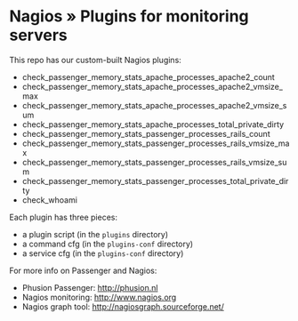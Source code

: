 # Nagios » Plugins for monitoring servers

This repo has our custom-built Nagios plugins:
     	  
  * check_passenger_memory_stats_apache_processes_apache2_count
  * check_passenger_memory_stats_apache_processes_apache2_vmsize_max
  * check_passenger_memory_stats_apache_processes_apache2_vmsize_sum
  * check_passenger_memory_stats_apache_processes_total_private_dirty
  * check_passenger_memory_stats_passenger_processes_rails_count
  * check_passenger_memory_stats_passenger_processes_rails_vmsize_max
  * check_passenger_memory_stats_passenger_processes_rails_vmsize_sum
  * check_passenger_memory_stats_passenger_processes_total_private_dirty
  * check_whoami

Each plugin has three pieces:

  * a plugin script (in the <code>plugins</code> directory)
  * a command cfg  (in the <code>plugins-conf</code> directory)
  * a service cfg  (in the <code>plugins-conf</code> directory)

For more info on Passenger and Nagios:

  * Phusion Passenger: http://phusion.nl
  * Nagios monitoring: http://www.nagios.org   
  * Nagios graph tool: http://nagiosgraph.sourceforge.net/



